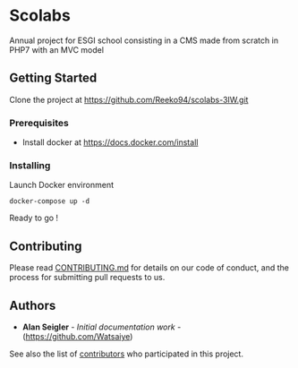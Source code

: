 # Scolabs

Annual project for ESGI school consisting in a CMS made from scratch in PHP7 with an MVC model

## Getting Started

Clone the project at https://github.com/Reeko94/scolabs-3IW.git

### Prerequisites

- Install docker at https://docs.docker.com/install

### Installing

Launch Docker environment

```
docker-compose up -d
```

Ready to go !

## Contributing

Please read [CONTRIBUTING.md](https://github.com/Reeko94/scolabs-3IW/contributing.md) for details on our code of conduct, and the process for submitting pull requests to us.


## Authors

* **Alan Seigler** - *Initial documentation work* - (https://github.com/Watsaiye)

See also the list of [contributors](https://github.com/Reeko94/scolabs-3IW/contributors) who participated in this project.

